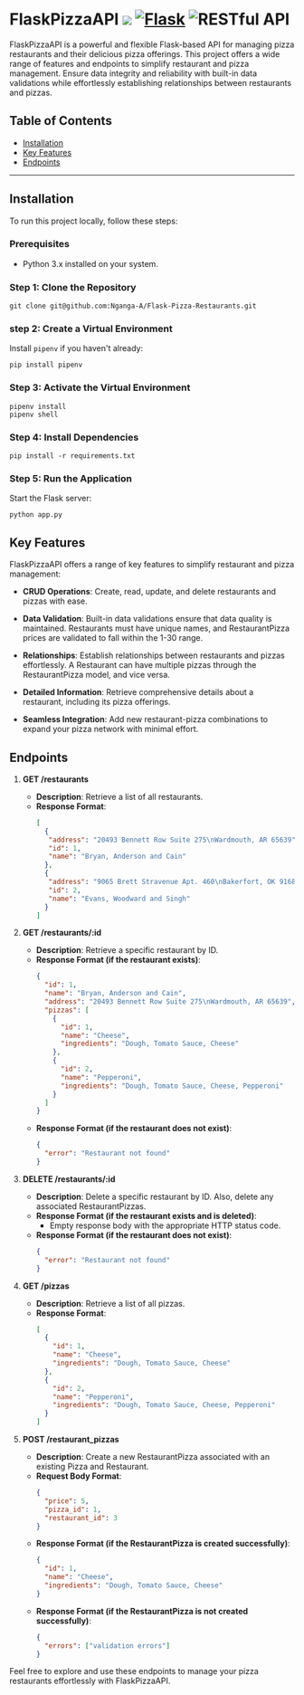 # FlaskPizzaAPI ![](https://img.shields.io/badge/Python-FFD43B?style=for-the-badge&logo=python&logoColor=blue) [![Flask](https://img.shields.io/badge/Flask-000000?style=for-the-badge&logo=flask&logoColor=white)](https://flask.palletsprojects.com/) ![RESTful API](https://img.shields.io/badge/RESTful%20API-0078D4?style=for-the-badge&logo=api&logoColor=white)



FlaskPizzaAPI is a powerful and flexible Flask-based API for managing pizza restaurants and their delicious pizza offerings. This project offers a wide range of features and endpoints to simplify restaurant and pizza management. Ensure data integrity and reliability with built-in data validations while effortlessly establishing relationships between restaurants and pizzas.

## Table of Contents
- [Installation](#installation)
- [Key Features](#key-features)
- [Endpoints](#endpoints)

---

## Installation

To run this project locally, follow these steps:

### Prerequisites

- Python 3.x installed on your system.

### Step 1: Clone the Repository

```shell
git clone git@github.com:Nganga-A/Flask-Pizza-Restaurants.git

```
### step 2: Create a Virtual Environment
Install `pipenv` if you haven't already:
```shell
pip install pipenv
```

### Step 3: Activate the Virtual Environment
```shell
pipenv install
pipenv shell
```

### Step 4: Install Dependencies
```shell
pip install -r requirements.txt
```
### Step 5: Run the Application
Start the Flask server:

```shell
python app.py
```


## Key Features

FlaskPizzaAPI offers a range of key features to simplify restaurant and pizza management:

- **CRUD Operations**: Create, read, update, and delete restaurants and pizzas with ease.

- **Data Validation**: Built-in data validations ensure that data quality is maintained. Restaurants must have unique names, and RestaurantPizza prices are validated to fall within the 1-30 range.

- **Relationships**: Establish relationships between restaurants and pizzas effortlessly. A Restaurant can have multiple pizzas through the RestaurantPizza model, and vice versa.

- **Detailed Information**: Retrieve comprehensive details about a restaurant, including its pizza offerings.

- **Seamless Integration**: Add new restaurant-pizza combinations to expand your pizza network with minimal effort.



## Endpoints

1. **GET /restaurants**
   - **Description**: Retrieve a list of all restaurants.
   - **Response Format**:
     ```json
     [
       {
        "address": "20493 Bennett Row Suite 275\nWardmouth, AR 65639",
        "id": 1,
        "name": "Bryan, Anderson and Cain"
       },
       {
        "address": "9065 Brett Stravenue Apt. 460\nBakerfort, OK 91687",
        "id": 2,
        "name": "Evans, Woodward and Singh"
       }
     ]
     ```

2. **GET /restaurants/:id**
   - **Description**: Retrieve a specific restaurant by ID.
   - **Response Format (if the restaurant exists)**:
     ```json
     {
       "id": 1,
       "name": "Bryan, Anderson and Cain",
       "address": "20493 Bennett Row Suite 275\nWardmouth, AR 65639",
       "pizzas": [
         {
           "id": 1,
           "name": "Cheese",
           "ingredients": "Dough, Tomato Sauce, Cheese"
         },
         {
           "id": 2,
           "name": "Pepperoni",
           "ingredients": "Dough, Tomato Sauce, Cheese, Pepperoni"
         }
       ]
     }
     ```
   - **Response Format (if the restaurant does not exist)**:
     ```json
     {
       "error": "Restaurant not found"
     }
     ```

3. **DELETE /restaurants/:id**
   - **Description**: Delete a specific restaurant by ID. Also, delete any associated RestaurantPizzas.
   - **Response Format (if the restaurant exists and is deleted)**:
     - Empty response body with the appropriate HTTP status code.
   - **Response Format (if the restaurant does not exist)**:
     ```json
     {
       "error": "Restaurant not found"
     }
     ```

4. **GET /pizzas**
   - **Description**: Retrieve a list of all pizzas.
   - **Response Format**:
     ```json
     [
       {
         "id": 1,
         "name": "Cheese",
         "ingredients": "Dough, Tomato Sauce, Cheese"
       },
       {
         "id": 2,
         "name": "Pepperoni",
         "ingredients": "Dough, Tomato Sauce, Cheese, Pepperoni"
       }
     ]
     ```

5. **POST /restaurant_pizzas**
   - **Description**: Create a new RestaurantPizza associated with an existing Pizza and Restaurant.
   - **Request Body Format**:
     ```json
     {
       "price": 5,
       "pizza_id": 1,
       "restaurant_id": 3
     }
     ```
   - **Response Format (if the RestaurantPizza is created successfully)**:
     ```json
     {
       "id": 1,
       "name": "Cheese",
       "ingredients": "Dough, Tomato Sauce, Cheese"
     }
     ```
   - **Response Format (if the RestaurantPizza is not created successfully)**:
     ```json
     {
       "errors": ["validation errors"]
     }
     ```

Feel free to explore and use these endpoints to manage your pizza restaurants effortlessly with FlaskPizzaAPI.
